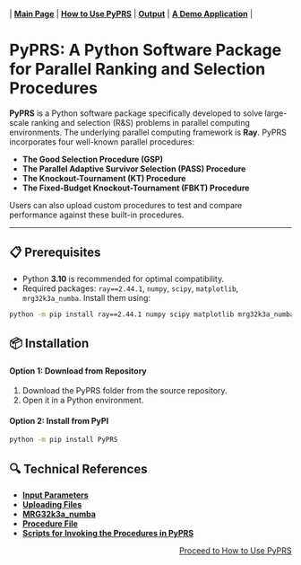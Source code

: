 | [**Main Page**](README.md) | [**How to Use PyPRS**](./docs/How%20to%20Use%20PyPRS.md) | [**Output**](./docs/Output.md) | [**A Demo Application**](./docs/A%20Demo%20Application.md) |


# PyPRS: A Python Software Package for Parallel Ranking and Selection Procedures



**PyPRS** is a Python software package specifically developed to solve large-scale ranking and selection (R&S) problems in parallel computing environments. The underlying parallel computing framework is **Ray**. PyPRS incorporates four well-known parallel procedures: 

- **The Good Selection Procedure (GSP)**
- **The Parallel Adaptive Survivor Selection (PASS) Procedure**
- **The Knockout-Tournament (KT) Procedure**
- **The Fixed-Budget Knockout-Tournament (FBKT) Procedure**

Users can also upload custom procedures to test and compare performance against these built-in procedures.

---
## 📋 Prerequisites
- Python **3.10** is recommended for optimal compatibility.
- Required packages:  `ray==2.44.1`, `numpy`, `scipy`, `matplotlib`, `mrg32k3a_numba`. Install them using:
```bash
python -m pip install ray==2.44.1 numpy scipy matplotlib mrg32k3a_numba
```

## 📦 Installation
#### Option 1: Download from Repository
1. Download the PyPRS folder from the source repository.
2. Open it in a Python environment.
#### Option 2: Install from PyPI
```bash
python -m pip install PyPRS
```
## 🔍 Technical References
- [**Input Parameters**](./docs/Input%20Parameters%20Main.md)
- [**Uploading Files**](./docs/Uploading%20Files%20Main.md)
- [**MRG32k3a_numba**](./docs/MRG32k3a_numba%20Main.md)
- [**Procedure File**](./docs/Procedure%20File%20Main.md)
- [**Scripts for Invoking the Procedures in PyPRS**](./docs/Scripts%20for%20Invoking%20the%20Procedures%20in%20PyPRS%20Main.md)
<p align="right"><a href="./docs/How to Use PyPRS.md"> Proceed to How to Use PyPRS</a></p>
